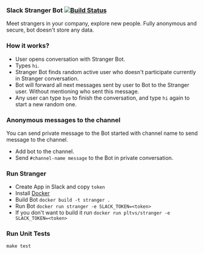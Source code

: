 ### Slack Stranger Bot [![Build Status](https://travis-ci.org/plutov/slack-stranger-bot.svg?branch=master)](https://travis-ci.org/plutov/slack-stranger-bot)

Meet strangers in your company, explore new people. Fully anonymous and secure, bot doesn't store any data.

### How it works?

 - User opens conversation with Stranger Bot.
 - Types `hi`.
 - Stranger Bot finds random active user who doesn't participate currently in Stranger conversation.
 - Bot will forward all next messages sent by user to Bot to the Stranger user. Without mentioning who sent this message.
 - Any user can type `bye` to finish the conversation, and type `hi` again to start a new random one.

### Anonymous messages to the channel

You can send private message to the Bot started with channel name to send message to the channel.

 - Add bot to the channel.
 - Send `#channel-name message` to the Bot in private conversation.

### Run Stranger

 - Create App in Slack and copy `token`
 - Install [Docker](https://docs.docker.com/engine/installation/)
 - Build Bot `docker build -t stranger .`
 - Run Bot `docker run stranger -e SLACK_TOKEN=<token>`
 - If you don't want to build it run `docker run pltvs/stranger -e SLACK_TOKEN=<token>`

### Run Unit Tests

```
make test
```
